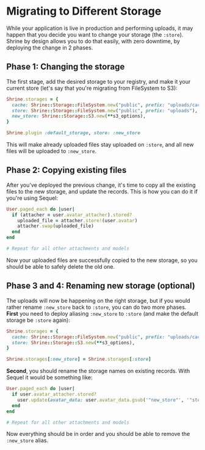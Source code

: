 # Migrating to Different Storage

While your application is live in production and performing uploads, it may
happen that you decide you want to change your storage (the `:store`). Shrine
by design allows you to do that easily, with zero downtime, by deploying the
change in 2 phases.

## Phase 1: Changing the storage

The first stage, add the desired storage to your registry, and make it your
current store (let's say that you're migrating from FileSystem to S3):

```rb
Shrine.storages = {
  cache: Shrine::Storage::FileSystem.new("public", prefix: "uploads/cache"),
  store: Shrine::Storage::FileSystem.new("public", prefix: "uploads"),
  new_store: Shrine::Storage::S3.new(**s3_options),
}

Shrine.plugin :default_storage, store: :new_store
```

This will make already uploaded files stay uploaded on `:store`, and all new
files will be uploaded to `:new_store`.

## Phase 2: Copying existing files

After you've deployed the previous change, it's time to copy all the existing
files to the new storage, and update the records. This is how you can do it
if you're using Sequel:

```rb
User.paged_each do |user|
  if (attacher = user.avatar_attacher).stored?
    uploaded_file = attacher.store!(user.avatar)
    attacher.swap(uploaded_file)
  end
end

# Repeat for all other attachments and models
```

Now your uploaded files are successfully copied to the new storage, so you
should be able to safely delete the old one.

## Phase 3 and 4: Renaming new storage (optional)

The uploads will now be happening on the right storage, but if you would rather
rename `:new_store` back to `:store`, you can do two more phases. **First** you
need to deploy aliasing `:new_store` to `:store` (and make the default storage
be `:store` again):

```rb
Shrine.storages = {
  cache: Shrine::Storage::FileSystem.new("public", prefix: "uploads/cache"),
  store: Shrine::Storage::S3.new(**s3_options),
}

Shrine.storages[:new_store] = Shrine.storages[:store]
```

**Second**, you should rename the storage names on existing records. With
Sequel it would be something like:

```rb
User.paged_each do |user|
  if user.avatar_attacher.stored?
    user.update(avatar_data: user.avatar_data.gsub('"new_store"', '"store"'))
  end
end

# Repeat for all other attachments and models
```

Now everything should be in order and you should be able to remove the
`:new_store` alias.
